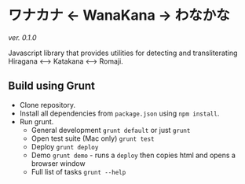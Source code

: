 ワナカナ <- WanaKana -> わなかな
===============================
_ver. 0.1.0_

Javascript library that provides utilities for detecting and transliterating Hiragana &lt;--> Katakana &lt;--> Romaji.


## Build using Grunt

- Clone repository.
- Install all dependencies from `package.json` using `npm install`.
- Run grunt.
	- General development `grunt default` or just `grunt`
	- Open test suite (Mac only) `grunt test`
	- Deploy `grunt deploy`
	- Demo `grunt demo` - runs a `deploy` then copies html and opens a browser window
	- Full list of tasks `grunt --help`
